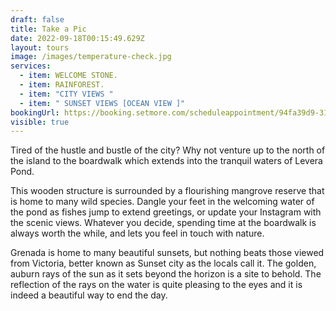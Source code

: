 ```yaml
---
draft: false
title: Take a Pic
date: 2022-09-18T00:15:49.629Z
layout: tours
image: /images/temperature-check.jpg
services:
  - item: WELCOME STONE.
  - item: RAINFOREST.
  - item: "CITY VIEWS "
  - item: " SUNSET VIEWS [OCEAN VIEW ]"
bookingUrl: https://booking.setmore.com/scheduleappointment/94fa39d9-3139-41a9-b47e-20d34c9be61f/services/54379d8f-e14a-4ed4-b49a-9179d117cc7e?source=settings
visible: true
---
```


Tired of the hustle and bustle of the city? Why not venture up to the north of the island to the boardwalk which extends into the tranquil waters of Levera Pond.

This wooden structure is surrounded by a flourishing mangrove reserve that is home to many wild species. Dangle your feet in the welcoming water of the pond as fishes jump to extend greetings, or update your Instagram with the scenic views. Whatever you decide, spending time at the boardwalk is always worth the while, and lets you feel in touch with nature.

Grenada is home to many beautiful sunsets, but nothing beats those viewed from Victoria, better known as Sunset city as the locals call it. The golden, auburn rays of the sun as it sets beyond the horizon is a site to behold. The reflection of the rays on the water is quite pleasing to the eyes and it is indeed a beautiful way to end the day.
